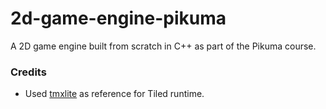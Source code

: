 # 2d-game-engine-pikuma
A 2D game engine built from scratch in C++ as part of the Pikuma course.

### Credits
- Used [tmxlite](https://github.com/fallahn/tmxlite) as reference for Tiled runtime.